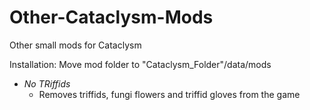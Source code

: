 # Other-Cataclysm-Mods
Other small mods for Cataclysm

Installation: Move mod folder to "Cataclysm_Folder"/data/mods

- *No TRiffids*
  - Removes triffids, fungi flowers and triffid gloves from the game

